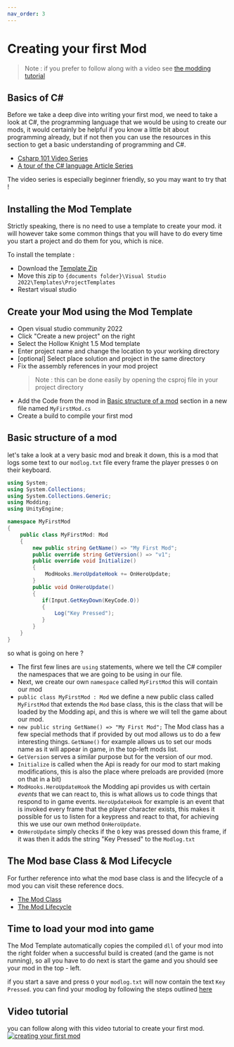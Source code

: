 ```yaml
---
nav_order: 3
---
```

# Creating your first Mod

> Note : if you prefer to follow along with a video see [the modding tutorial](#video-tutorial)

## Basics of C#

Before we take a deep dive into writing your first mod, we need to take a look at C#, the programming language that we would be using to create our mods, it would certainly be helpful if you know a little bit about programming already, but if not then you can use the resources in this section to get a basic understanding of programming and C#.

 - [Csharp 101 Video Series](https://docs.microsoft.com/en-us/shows/csharp-101/)
 - [A tour of the C# language Article Series](https://docs.microsoft.com/en-us/dotnet/csharp/tour-of-csharp)

The video series is especially beginner friendly, so you may want to try that !

## Installing the Mod Template

Strictly speaking, there is no need to use a template to create your mod. it will however take some common things that you will have to do every time you start a project and do them for you, which is nice.

To install the template : 
 - Download the [Template Zip](https://cdn.discordapp.com/attachments/879130756146954240/931586813729075270/Hollow_Knight_1.5_Mod.zip) 
 - Move this zip to `{documents folder}\Visual Studio 2022\Templates\ProjectTemplates`
 - Restart visual studio 

## Create your Mod using the Mod Template

 - Open visual studio community 2022
 - Click "Create a new project" on the right
 - Select the Hollow Knight 1.5 Mod template
 - Enter project name and change the location to your working directory
 - [optional] Select place solution and project in the same directory 
 - Fix the assembly references in your mod project
    > Note : this can be done easily by opening the csproj file in your project directory
 - Add the Code from the mod in [Basic structure of a mod](#basic-structure-of-a-mod) section in a new file named `MyFirstMod.cs`
 - Create a build to compile your first mod

## Basic structure of a mod

let's take a look at a very basic mod and break it down, this is a mod that logs some text to our `modlog.txt` file every frame the player presses `O` on their keyboard.

```cs 
using System;
using System.Collections;
using System.Collections.Generic;
using Modding;
using UnityEngine;

namespace MyFirstMod
{
    public class MyFirstMod: Mod 
    {
        new public string GetName() => "My First Mod";
        public override string GetVersion() => "v1";
        public override void Initialize()
        {
            ModHooks.HeroUpdateHook += OnHeroUpdate;
        }
        public void OnHeroUpdate()
        {
           if(Input.GetKeyDown(KeyCode.O))
           {
               Log("Key Pressed");
           }
        }
    }
}
```
so what is going on here ?

 - The first few lines are `using` statements, where we tell the C# compiler the namespaces that we are going to be using in our file.
 - Next, we create our own `namespace` called `MyFirstMod`  this will contain our mod
 -  `public class MyFirstMod : Mod`  we define a new public class called `MyFirstMod` that extends the `Mod` base class, this is the class that will be loaded by the Modding api, and this is where we will tell the game about our mod.
 - `new public string GetName() => "My First Mod";` The Mod class has a few special methods that if provided by out mod allows us to do a few interesting things. `GetName()` for example allows us to set our mods name as it will appear in game, in the top-left mods list.
 -  `GetVersion` serves a similar purpose but for the version of our mod.
 -  `Initialize` is called when the Api is ready for our mod to start making modifications, this is also the place where preloads are provided (more on that in a bit)
 - `ModHooks.HeroUpdateHook` the Modding api provides us with certain *events* that we can react to, this is what allows us to code things that respond to in game events. `HeroUpdateHook` for example is an event that is invoked every frame that the player character exists, this makes it possible for us to listen for a keypress and react to that, for achieving this we use our own method `OnHeroUpdate`.
 - `OnHeroUpdate` simply checks if the `O` key was pressed down this frame, if it was then it adds the string "Key Pressed" to the `Modlog.txt`

## The Mod base Class & Mod Lifecycle 
For further reference into what the mod base class is and the lifecycle of a mod you can visit these reference docs. 
 - [The Mod Class](mod-baseclass.md)
 - [The Mod Lifecycle](mod-lifecycle.md) 

## Time to load your mod into game

The Mod Template automatically copies the compiled `dll` of your mod into the right folder when a successful build is created (and the game is not running), so all you have to do next is start the game and you should see your mod in the top - left.

if you start a save and press `O` your `modlog.txt` will now contain the text `Key Pressed`. you can find your modlog by following the steps outlined [here](logging.md#finding-your-modlog)


## Video tutorial
you can follow along with this video tutorial to create your first mod.
[![creating your first mod](/ModdingDocs/Images/firstmod.jpg)](https://youtu.be/LMayapYyEr8)
